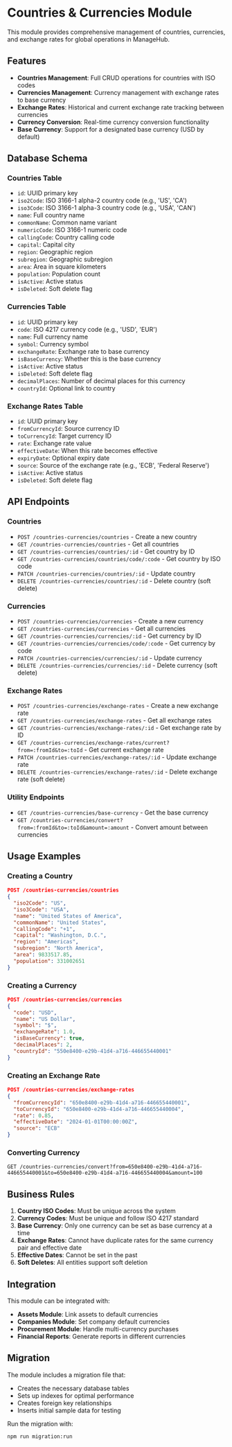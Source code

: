 # Countries & Currencies Module

This module provides comprehensive management of countries, currencies, and exchange rates for global operations in ManageHub.

## Features

- **Countries Management**: Full CRUD operations for countries with ISO codes
- **Currencies Management**: Currency management with exchange rates to base currency
- **Exchange Rates**: Historical and current exchange rate tracking between currencies
- **Currency Conversion**: Real-time currency conversion functionality
- **Base Currency**: Support for a designated base currency (USD by default)

## Database Schema

### Countries Table
- `id`: UUID primary key
- `iso2Code`: ISO 3166-1 alpha-2 country code (e.g., 'US', 'CA')
- `iso3Code`: ISO 3166-1 alpha-3 country code (e.g., 'USA', 'CAN')
- `name`: Full country name
- `commonName`: Common name variant
- `numericCode`: ISO 3166-1 numeric code
- `callingCode`: Country calling code
- `capital`: Capital city
- `region`: Geographic region
- `subregion`: Geographic subregion
- `area`: Area in square kilometers
- `population`: Population count
- `isActive`: Active status
- `isDeleted`: Soft delete flag

### Currencies Table
- `id`: UUID primary key
- `code`: ISO 4217 currency code (e.g., 'USD', 'EUR')
- `name`: Full currency name
- `symbol`: Currency symbol
- `exchangeRate`: Exchange rate to base currency
- `isBaseCurrency`: Whether this is the base currency
- `isActive`: Active status
- `isDeleted`: Soft delete flag
- `decimalPlaces`: Number of decimal places for this currency
- `countryId`: Optional link to country

### Exchange Rates Table
- `id`: UUID primary key
- `fromCurrencyId`: Source currency ID
- `toCurrencyId`: Target currency ID
- `rate`: Exchange rate value
- `effectiveDate`: When this rate becomes effective
- `expiryDate`: Optional expiry date
- `source`: Source of the exchange rate (e.g., 'ECB', 'Federal Reserve')
- `isActive`: Active status
- `isDeleted`: Soft delete flag

## API Endpoints

### Countries
- `POST /countries-currencies/countries` - Create a new country
- `GET /countries-currencies/countries` - Get all countries
- `GET /countries-currencies/countries/:id` - Get country by ID
- `GET /countries-currencies/countries/code/:code` - Get country by ISO code
- `PATCH /countries-currencies/countries/:id` - Update country
- `DELETE /countries-currencies/countries/:id` - Delete country (soft delete)

### Currencies
- `POST /countries-currencies/currencies` - Create a new currency
- `GET /countries-currencies/currencies` - Get all currencies
- `GET /countries-currencies/currencies/:id` - Get currency by ID
- `GET /countries-currencies/currencies/code/:code` - Get currency by code
- `PATCH /countries-currencies/currencies/:id` - Update currency
- `DELETE /countries-currencies/currencies/:id` - Delete currency (soft delete)

### Exchange Rates
- `POST /countries-currencies/exchange-rates` - Create a new exchange rate
- `GET /countries-currencies/exchange-rates` - Get all exchange rates
- `GET /countries-currencies/exchange-rates/:id` - Get exchange rate by ID
- `GET /countries-currencies/exchange-rates/current?from=:fromId&to=:toId` - Get current exchange rate
- `PATCH /countries-currencies/exchange-rates/:id` - Update exchange rate
- `DELETE /countries-currencies/exchange-rates/:id` - Delete exchange rate (soft delete)

### Utility Endpoints
- `GET /countries-currencies/base-currency` - Get the base currency
- `GET /countries-currencies/convert?from=:fromId&to=:toId&amount=:amount` - Convert amount between currencies

## Usage Examples

### Creating a Country
```json
POST /countries-currencies/countries
{
  "iso2Code": "US",
  "iso3Code": "USA",
  "name": "United States of America",
  "commonName": "United States",
  "callingCode": "+1",
  "capital": "Washington, D.C.",
  "region": "Americas",
  "subregion": "North America",
  "area": 9833517.85,
  "population": 331002651
}
```

### Creating a Currency
```json
POST /countries-currencies/currencies
{
  "code": "USD",
  "name": "US Dollar",
  "symbol": "$",
  "exchangeRate": 1.0,
  "isBaseCurrency": true,
  "decimalPlaces": 2,
  "countryId": "550e8400-e29b-41d4-a716-446655440001"
}
```

### Creating an Exchange Rate
```json
POST /countries-currencies/exchange-rates
{
  "fromCurrencyId": "650e8400-e29b-41d4-a716-446655440001",
  "toCurrencyId": "650e8400-e29b-41d4-a716-446655440004",
  "rate": 0.85,
  "effectiveDate": "2024-01-01T00:00:00Z",
  "source": "ECB"
}
```

### Converting Currency
```
GET /countries-currencies/convert?from=650e8400-e29b-41d4-a716-446655440001&to=650e8400-e29b-41d4-a716-446655440004&amount=100
```

## Business Rules

1. **Country ISO Codes**: Must be unique across the system
2. **Currency Codes**: Must be unique and follow ISO 4217 standard
3. **Base Currency**: Only one currency can be set as base currency at a time
4. **Exchange Rates**: Cannot have duplicate rates for the same currency pair and effective date
5. **Effective Dates**: Cannot be set in the past
6. **Soft Deletes**: All entities support soft deletion

## Integration

This module can be integrated with:
- **Assets Module**: Link assets to default currencies
- **Companies Module**: Set company default currencies
- **Procurement Module**: Handle multi-currency purchases
- **Financial Reports**: Generate reports in different currencies

## Migration

The module includes a migration file that:
- Creates the necessary database tables
- Sets up indexes for optimal performance
- Creates foreign key relationships
- Inserts initial sample data for testing

Run the migration with:
```bash
npm run migration:run
```
